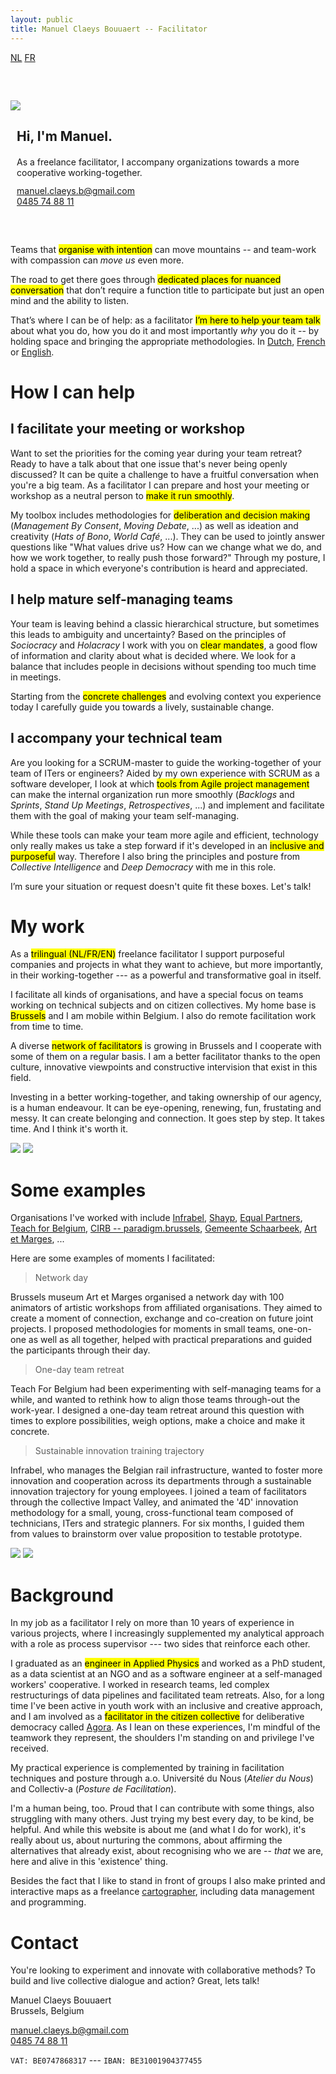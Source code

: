 ```yaml
---
layout: public
title: Manuel Claeys Bouuaert -- Facilitator
---
```

<div class="language-box">
    <a href="/facili_nl" class="language">NL</a>
    <a href="/facili_fr" class="language">FR</a>
</div>
<div class="image-box" style="margin-top: 60px; margin-bottom: 60px">
    <img src="img/manuel.jpg">
    <div style="margin:auto 10px">
        <h2>Hi, I'm Manuel.</h2>
        <div style="margin-top: 20px;">
            As a freelance facilitator, I accompany organizations towards a more cooperative working-together.
        </div>
        <div style="margin-top: 12px;">
            <a href="mailto:manuel.claeys.b@gmail.com" class="email">manuel.claeys.b@gmail.com</a><br>
            <a href="tel:+32485748811" class="phone">0485 74 88 11</a>
        </div>
    </div>
</div>

Teams that <mark>organise with intention</mark> can move mountains -- and team-work with compassion can *move us* even more.

The road to get there goes through <mark>dedicated places for nuanced conversation</mark> that don’t require a function title to participate but just an open mind and the ability to listen.

That’s where I can be of help: as a facilitator <mark>I’m here to help your team talk</mark> about what you do, how you do it and most importantly *why* you do it -- by holding space and bringing the appropriate methodologies. In <a href="/facili_nl" class="language">Dutch</a>, <a href="/facili_fr" class="language">French</a> or <a href="/facili" class="language">English</a>.

<h1 class="with-margin-top">How I can help</h1>

<div class="focus" markdown="1">

## I facilitate your meeting or workshop

Want to set the priorities for the coming year during your team retreat? Ready to have a talk about that one issue that's never being openly discussed? It can be quite a challenge to have a fruitful conversation when you're a big team. As a facilitator I can prepare and host your meeting or workshop as a neutral person to <mark>make it run smoothly</mark>. 

My toolbox includes methodologies for <mark>deliberation and decision making</mark> (*Management By Consent*, *Moving Debate*, ...) as well as ideation and creativity (*Hats of Bono*, *World Café*, ...). They can be used to jointly answer questions like "What values drive us? How can we change what we do, and how we work together, to really push those forward?" Through my posture, I hold a space in which everyone's contribution is heard and appreciated.

</div>

<div class="focus" markdown="1">

## I help mature self-managing teams

Your team is leaving behind a classic hierarchical structure, but sometimes this leads to ambiguity and uncertainty? Based on the principles of *Sociocracy* and *Holacracy* I work with you on <mark>clear mandates</mark>, a good flow of information and clarity about what is decided where. We look for a balance that includes people in decisions without spending too much time in meetings.

Starting from the <mark>concrete challenges</mark> and evolving context you experience today I carefully guide you towards a lively, sustainable change.

</div>

<div class="focus" markdown="1">

## I accompany your technical team

Are you looking for a SCRUM-master to guide the working-together of your team of ITers or engineers? Aided by my own experience with SCRUM as a software developer, I look at which <mark>tools from Agile project management</mark> can make the internal organization run more smoothly (*Backlogs* and *Sprints*, *Stand Up Meetings*, *Retrospectives*, ...) and implement and facilitate them with the goal of making your team self-managing. 

While these tools can make your team more agile and efficient, technology only really makes us take a step forward if it's developed in an <mark>inclusive and purposeful</mark> way. Therefore I also bring the principles and posture from *Collective Intelligence* and *Deep Democracy* with me in this role.

</div>

I’m sure your situation or request doesn't quite fit these boxes. Let's talk!

<h1 class="with-margin-top">My work</h1>

As a <mark>trilingual (NL/FR/EN)</mark> freelance facilitator I support purposeful companies and projects in what they want to achieve, but more importantly, in their working-together --- as a powerful and transformative goal in itself.

I facilitate all kinds of organisations, and have a special focus on teams working on technical subjects and on citizen collectives. My home base is <mark>Brussels</mark> and I am mobile within Belgium. I also do remote facilitation work from time to time.

A diverse <mark>network of facilitators</mark> is growing in Brussels and I cooperate with some of them on a regular basis. I am a better facilitator thanks to the open culture, innovative viewpoints and constructive intervision that exist in this field.

Investing in a better working-together, and taking ownership of our agency, is a human endeavour. It can be eye-opening, renewing, fun, frustating and messy. It can create belonging and connection. It goes step by step. It takes time. And I think it's worth it.

<div class="image-box">
    <img src="img/freelance_2.jpg"/>
    <img src="img/freelance_4.jpg"/>
</div>

<h1 class="with-margin-top">Some examples</h1>

Organisations I've worked with include [Infrabel](https://infrabel.be), [Shayp](https://shayp.com/), [Equal Partners](https://equal-partners.eu/), [Teach for Belgium](https://teachforbelgium.be/), [CIRB -- paradigm.brussels](https://paradigm.brussels), [Gemeente Schaarbeek](https://www.1030.be/nl/agenda/muzik1030-network), [Art et Marges](https://www.artetmarges.be/), ...

Here are some examples of moments I facilitated:

> Network day

Brussels museum Art et Marges organised a network day with 100 animators of artistic workshops from affiliated organisations. They aimed to create a moment of connection, exchange and co-creation on future joint projects. I proposed methodologies for moments in small teams, one-on-one as well as all together, helped with practical preparations and guided the participants through their day.

> One-day team retreat

Teach For Belgium had been experimenting with self-managing teams for a while, and wanted to rethink how to align those teams through-out the work-year. I designed a one-day team retreat around this question with times to explore possibilities, weigh options, make a choice and make it concrete.

> Sustainable innovation training trajectory

Infrabel, who manages the Belgian rail infrastructure, wanted to foster more innovation and cooperation across its departments through a sustainable innovation trajectory for young employees. I joined a team of facilitators through the collective Impact Valley, and animated the '4D' innovation methodology for a small, young, cross-functional team composed of technicians, ITers and strategic planners. For six months, I guided them from values to brainstorm over value proposition to testable prototype.

<div class="image-box">
    <img src="img/freelance_1.jpg"/>
    <img src="img/freelance_3.jpg"/>
</div>

<h1 class="with-margin-top">Background</h1>

In my job as a facilitator I rely on more than 10 years of experience in various projects, where I increasingly supplemented my analytical approach with a role as process supervisor --- two sides that reinforce each other.

I graduated as an <mark>engineer in Applied Physics</mark> and worked as a PhD student, as a data scientist at an NGO and as a software engineer at a self-managed workers' cooperative. I worked in research teams, led complex restructurings of data pipelines and facilitated team retreats. Also, for a long time I've been active in youth work with an inclusive and creative approach, and I am involved as a <mark>facilitator in the citizen collective</mark> for deliberative democracy called [Agora](https://agora.brussels). As I lean on these experiences, I'm mindful of the teamwork they represent, the shoulders I'm standing on and privilege I've received.

My practical experience is complemented by training in facilitation techniques and posture through a.o. Université du Nous (*Atelier du Nous*) and Collectiv-a (*Posture de Facilitation*).

I'm a human being, too. Proud that I can contribute with some things, also struggling with many others. Just trying my best every day, to be kind, be helpful. And while this website is about me (and what I do for work), it's really about us, about nurturing the commons, about affirming the alternatives that already exist, about recognising who we are -- *that* we are, here and alive in this 'existence' thing.

Besides the fact that I like to stand in front of groups I also make printed and interactive maps as a freelance <a href="/carto" class="internal">cartographer</a>, including data management and programming.

<h1 class="with-margin-top">Contact</h1>

You're looking to experiment and innovate with collaborative methods? To build and live collective dialogue and action? Great, lets talk!

<div class="focus" markdown="1">
Manuel Claeys Bouuaert
<br>Brussels, Belgium

<a href="mailto:manuel.claeys.b@gmail.com" class="email">manuel.claeys.b@gmail.com</a><br>
<a href="tel:+32485748811" class="phone">0485 74 88 11</a>

`VAT: BE0747868317` --- `IBAN: BE31001904377455`
</div>
